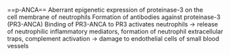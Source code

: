 ==p-ANCA==
Aberrant epigenetic expression of proteinase-3 on the cell membrane of neutrophils
Formation of antibodies against proteinase-3 (PR3-ANCA) 
Binding of PR3-ANCA to PR3 activates neutrophils → release of neutrophilic inflammatory mediators, formation of neutrophil extracellular traps, complement activation → damage to endothelial cells of small blood vessels